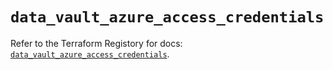 # `data_vault_azure_access_credentials`

Refer to the Terraform Registory for docs: [`data_vault_azure_access_credentials`](https://registry.terraform.io/providers/hashicorp/vault/3.15.1/docs/data-sources/azure_access_credentials).
